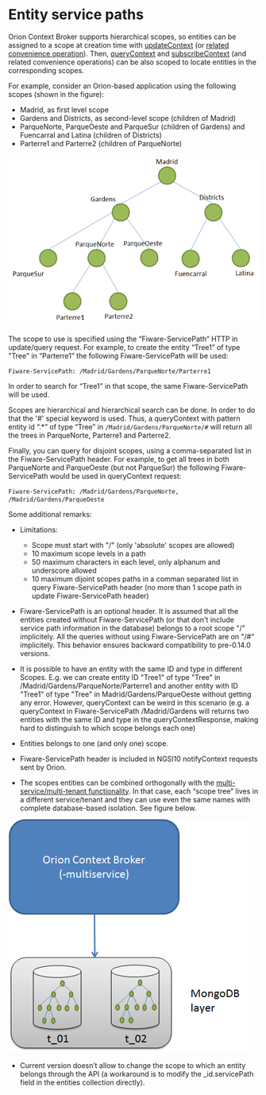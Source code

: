 # Entity service paths

Orion Context Broker supports hierarchical scopes, so entities can be
assigned to a scope at creation time with
[updateContext](walkthrough_apiv1.md#update-context-elements) (or [related
convenience operation](walkthrough_apiv1.md#convenience-update-context)). Then,
[queryContext](walkthrough_apiv1.md#query-context-operation) and [subscribeContext](walkthrough_apiv1.md#context-subscriptions) (and related
convenience operations) can be also scoped to locate entities in the corresponding scopes.

For example, consider an Orion-based application using the following
scopes (shown in the figure):

-   Madrid, as first level scope
-   Gardens and Districts, as second-level scope (children of Madrid)
-   ParqueNorte, ParqueOeste and ParqueSur (children of Gardens) and
    Fuencarral and Latina (children of Districts)
-   Parterre1 and Parterre2 (children of ParqueNorte)

![](ServicePathExample.png "ServicePathExample.png")

The scope to use is specified using the “Fiware-ServicePath” HTTP in
update/query request. For example, to create the entity “Tree1” of type
"Tree" in “Parterre1” the following Fiware-ServicePath will be used:

    Fiware-ServicePath: /Madrid/Gardens/ParqueNorte/Parterre1

In order to search for “Tree1” in that scope, the same
Fiware-ServicePath will be used.

Scopes are hierarchical and hierarchical search can be done. In order to
do that the '\#' special keyword is used. Thus, a queryContext with
pattern entity id “.\*” of type “Tree” in `/Madrid/Gardens/ParqueNorte/#`
will return all the trees in ParqueNorte, Parterre1 and Parterre2.

Finally, you can query for disjoint scopes, using a comma-separated list
in the Fiware-ServicePath header. For example, to get all trees in both
ParqueNorte and ParqueOeste (but not ParqueSur) the following
Fiware-ServicePath would be used in queryContext request:

    Fiware-ServicePath: /Madrid/Gardens/ParqueNorte, /Madrid/Gardens/ParqueOeste

Some additional remarks:

-   Limitations:
    -   Scope must start with "/" (only 'absolute' scopes are allowed)
    -   10 maximum scope levels in a path
    -   50 maximum characters in each level,
        only alphanum and underscore allowed
    -   10 maximum dijoint scopes paths in a comman separated list in
        query Fiware-ServicePath header (no more than 1 scope path in
        update Fiware-ServicePath header)

-   Fiware-ServicePath is an optional header. It is assumed that all the
    entities created without Fiware-ServicePath (or that don't include
    service path information in the database) belongs to a root scope
    "/" implicitely. All the queries without using Fiware-ServicePath
    are on "/\#" implicitely. This behavior ensures backward
    compatibility to pre-0.14.0 versions.

-   It is possible to have an entity with the same ID and type in
    different Scopes. E.g. we can create entity ID "Tree1" of type
    "Tree" in /Madrid/Gardens/ParqueNorte/Parterre1 and another entity
    with ID "Tree1" of type "Tree" in Madrid/Gardens/ParqueOeste without
    getting any error. However, queryContext can be weird in this
    scenario (e.g. a queryContext in Fiware-ServicePath /Madrid/Gardens
    will returns two entities with the same ID and type in the
    queryContextResponse, making hard to distinguish to which scope
    belongs each one)

-   Entities belongs to one (and only one) scope.

-   Fiware-ServicePath
    header is included in NGSI10 notifyContext requests sent by Orion.

-   The scopes entities can be combined orthogonally with the
    [multi-service/multi-tenant
    functionality](multitenancy.md#multi-service-tenancy). In that case,
    each “scope tree” lives in a different service/tenant and they can
    use even the same names with complete database-based isolation. See
    figure below.

![](ServicePathWithMultiservice.png "ServicePathWithMultiservice.png")

-   Current version doesn’t allow to change the scope to which an entity
    belongs through the API (a workaround is to modify the
    \_id.servicePath field in the entities collection directly).
